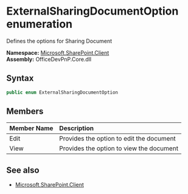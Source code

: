 # ExternalSharingDocumentOption  enumeration
Defines the options for Sharing Document  

**Namespace:** [Microsoft.SharePoint.Client](Microsoft.SharePoint.Client.md)  
**Assembly:** OfficeDevPnP.Core.dll  
## Syntax
```C#
public enum ExternalSharingDocumentOption
```
## Members
|**Member Name**|**Description**|
|:-----|:-----|
| Edit | Provides the option to edit the document
| View | Provides the option to view the document

## See also
- [Microsoft.SharePoint.Client](Microsoft.SharePoint.Client.md)
